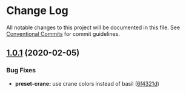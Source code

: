 # Change Log

All notable changes to this project will be documented in this file.
See [Conventional Commits](https://conventionalcommits.org) for commit guidelines.

## [1.0.1](https://github.com/vuetifyjs/vue-cli-plugin-vuetify/compare/vue-cli-plugin-vuetify-preset-crane@1.0.0...vue-cli-plugin-vuetify-preset-crane@1.0.1) (2020-02-05)


### Bug Fixes

* **preset-crane:** use crane colors instead of basil ([6f4321d](https://github.com/vuetifyjs/vue-cli-plugin-vuetify/commit/6f4321d6fa6b9707718f7c3a7b444cf9d32e42c5))
